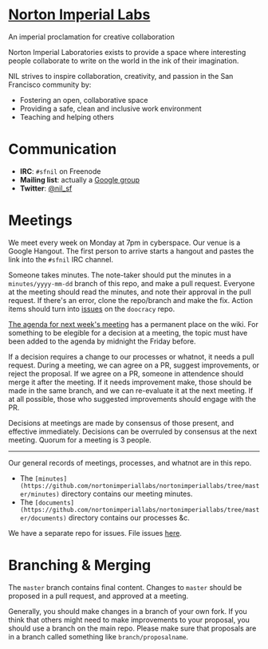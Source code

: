 [Norton Imperial Labs](http://nortonimperiallabs.org/)
======================
An imperial proclamation for creative collaboration

Norton Imperial Laboratories exists to provide a space where interesting people collaborate to write on the world in the ink of their imagination.

NIL strives to inspire collaboration, creativity, and passion in the San Francisco community by:

* Fostering an open, collaborative space 
* Providing a safe, clean and inclusive work environment
* Teaching and helping others


Communication
=============

* **IRC**: `#sfnil` on Freenode
* **Mailing list**: actually a [Google group](https://groups.google.com/forum/#!forum/sfhackerspace)
* **Twitter**: [@nil_sf](https://twitter.com/nil_sf)


Meetings
========

We meet every week on Monday at 7pm in cyberspace. Our venue is a Google Hangout. The first person to arrive starts a hangout and pastes the link into the `#sfnil` IRC channel.

Someone takes minutes. The note-taker should put the minutes in a `minutes/yyyy-mm-dd` branch of this repo, and make a pull request. Everyone at the meeting should read the minutes, and note their approval in the pull request. If there's an error, clone the repo/branch and make the fix. Action items should turn into [issues](https://github.com/nortonimperiallabs/doocracy) on the `doocracy` repo.

[The agenda for next week's meeting](http://wiki.nortonimperiallabs.org/next-meeting-agenda) has a permanent place on the wiki. For something to be elegible for a decision at a meeting, the topic must have been added to the agenda by midnight the Friday before.

If a decision requires a change to our processes or whatnot, it needs a pull request. During a meeting, we can agree on a PR, suggest improvements, or reject the proposal. If we agree on a PR, someone in attendence should merge it after the meeting. If it needs improvement make, those should be made in the same branch, and we can re-evaluate it at the next meeting. If at all possible, those who suggested improvements should engage with the PR.

Decisions at meetings are made by consensus of those present, and effective immediately. Decisions can be overruled by consensus at the next meeting. Quorum for a meeting is 3 people.

* * * * *

Our general records of meetings, processes, and whatnot are in this repo. 

* The `[minutes](https://github.com/nortonimperiallabs/nortonimperiallabs/tree/master/minutes)` directory contains our meeting minutes.
* The `[documents](https://github.com/nortonimperiallabs/nortonimperiallabs/tree/master/documents)` directory contains our processes &c.

We have a separate repo for issues. File issues [here](https://github.com/nortonimperiallabs/doocracy).


Branching & Merging
===================

The `master` branch contains final content. Changes to `master` should be proposed in a pull request, and approved at a meeting.

Generally, you should make changes in a branch of your own fork. If you think that others might need to make improvements to your proposal, you should use a branch on the main repo. Please make sure that proposals are in a branch called something like `branch/proposalname`.

